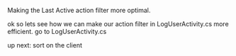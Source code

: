 Making the Last Active action filter more optimal.

ok so lets see how we can make our action filter in LogUserActivity.cs more efficient.
go to LogUserActivity.cs

up next: sort on the client